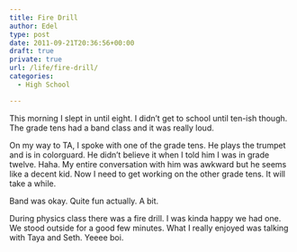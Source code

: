 ```yaml
---
title: Fire Drill
author: Edel
type: post
date: 2011-09-21T20:36:56+00:00
draft: true
private: true
url: /life/fire-drill/
categories:
  - High School

---
```

This morning I slept in until eight. I didn&#8217;t get to school until ten-ish though. The grade tens had a band class and it was really loud.

On my way to TA, I spoke with one of the grade tens. He plays the trumpet and is in colorguard. He didn&#8217;t believe it when I told him I was in grade twelve. Haha. My entire conversation with him was awkward but he seems like a decent kid. Now I need to get working on the other grade tens. It will take a while.

Band was okay. Quite fun actually. A bit.

During physics class there was a fire drill. I was kinda happy we had one. We stood outside for a good few minutes. What I really enjoyed was talking with Taya and Seth. Yeeee boi.

<ol class="footnote">
</ol>